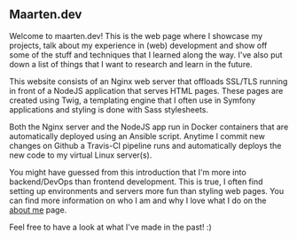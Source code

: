 ## Maarten.dev

Welcome to maarten.dev! This is the web page where I showcase my projects, talk
about my experience in (web) development and show off some of the stuff and techniques that I
learned along the way. I've also put down a list of things that I want to research and learn in the future.

This website consists of an Nginx web server that offloads SSL/TLS running in front of a
NodeJS application that serves HTML pages. These pages are created using Twig, a templating
engine that I often use in Symfony applications and styling is done with Sass stylesheets.

Both the Nginx server and the NodeJS app run in Docker containers that are automatically deployed
using an Ansible script. Anytime I commit new changes on Github a Travis-CI pipeline
runs and automatically deploys the new code to my virtual Linux server(s).

You might have guessed from this introduction that I'm more into backend/DevOps than
frontend development. This is true, I often find setting
up environments and servers more fun than styling web pages. You can find more information on
who I am and why I love what I do on the [about me](/about "About me page") page.

Feel free to have a look at what I've made in the past! :)
